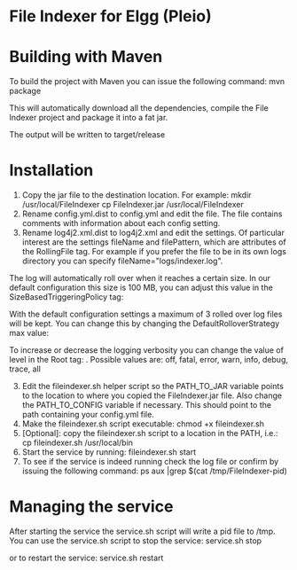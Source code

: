# File Indexer for Elgg (Pleio)

# Building with Maven
To build the project with Maven you can issue the following command:
mvn package

This will automatically download all the dependencies, compile the File
Indexer project and package it into a fat jar.

The output will be written to target/release

# Installation
1. Copy the jar file to the destination location. For example:
    mkdir /usr/local/FileIndexer
    cp FileIndexer.jar /usr/local/FileIndexer
2. Rename config.yml.dist to config.yml and edit the file. The file contains
comments with information about each config setting.
3. Rename log4j2.xml.dist to log4j2.xml and edit the settings. Of particular
interest are the settings fileName and filePattern, which are attributes
of the RollingFile tag. For example if you prefer the file to be in its
own logs directory you can specify fileName="logs/indexer.log".

The log will automatically roll over when it reaches a certain size.
In our default configuration this size is 100 MB, you can adjust this value
in the SizeBasedTriggeringPolicy tag: <SizeBasedTriggeringPolicy size="100 MB" />

With the default configuration settings a maximum of 3 rolled over log
files will be kept. You can change this by changing the DefaultRolloverStrategy
max value: <DefaultRolloverStrategy max="3"/>

To increase or decrease the logging verbosity you can change the value of 
level in the Root tag: <Root level="info">.
Possible values are: off, fatal, error, warn, info, debug, trace, all

3. Edit the fileindexer.sh helper script so the PATH_TO_JAR variable points
to the location to where you copied the FileIndexer.jar file. Also change 
the PATH_TO_CONFIG variable if necessary. This should point to the path
containing your config.yml file.
4. Make the fileindexer.sh script executable:
    chmod +x fileindexer.sh
5. [Optional]: copy the fileindexer.sh script to a location in the PATH, i.e.:
    cp fileindexer.sh /usr/local/bin
6. Start the service by running:
    fileindexer.sh start
7. To see if the service is indeed running check the log file or confirm
by issuing the following command:
ps aux |grep $(cat /tmp/FileIndexer-pid)

# Managing the service
After starting the service the service.sh script will write a pid file to /tmp.
You can use the service.sh script to stop the service:
    service.sh stop
    
or to restart the service:
    service.sh restart
    



